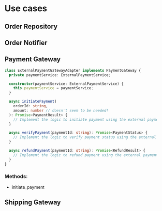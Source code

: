 # Use cases

## Order Repository

## Order Notifier

## Payment Gateway

```typescript
class ExternalPaymentGatewayAdapter implements PaymentGateway {
  private paymentService: ExternalPaymentService;

  constructor(paymentService: ExternalPaymentService) {
    this.paymentService = paymentService;
  }

  async initiatePayment(
    orderId: string,
    amount: number // doesn't seem to be needed!
  ): Promise<PaymentResult> {
    // Implement the logic to initiate payment using the external payment service
  }

  async verifyPayment(paymentId: string): Promise<PaymentStatus> {
    // Implement the logic to verify payment status using the external payment service
  }

  async refundPayment(paymentId: string): Promise<RefundResult> {
    // Implement the logic to refund payment using the external payment service
  }
}
```

### Methods:

- initiate_payment

## Shipping Gateway
